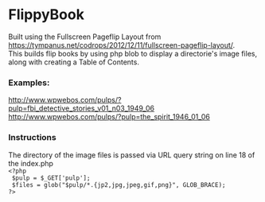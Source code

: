# FlippyBook
Built using the Fullscreen Pageflip Layout from https://tympanus.net/codrops/2012/12/11/fullscreen-pageflip-layout/.  
This builds flip books by using php blob to display a directorie's image files, along with creating a Table of Contents.  
### Examples:
http://www.wpwebos.com/pulps/?pulp=fbi_detective_stories_v01_n03_1949_06  
http://www.wpwebos.com/pulps/?pulp=the_spirit_1946_01_06
### Instructions  
The directory of the image files is passed via URL query string on line 18 of the index.php  
``<?php``  
			`` $pulp = $_GET['pulp'];``  
			`` $files = glob("$pulp/*.{jp2,jpg,jpeg,gif,png}", GLOB_BRACE);``  
		``?> ``
